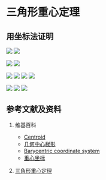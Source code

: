 ﻿# 三角形重心定理

## 用坐标法证明

![](/images/线性代数/用坐标法验证向量的运算法则/三角形重心定理/1a1.jpg)
![](/images/线性代数/用坐标法验证向量的运算法则/三角形重心定理/1a2.jpg)

![](/images/线性代数/用坐标法验证向量的运算法则/三角形重心定理/2a1.jpg)
![](/images/线性代数/用坐标法验证向量的运算法则/三角形重心定理/2a2.jpg)

![](/images/线性代数/用坐标法验证向量的运算法则/三角形重心定理/3a1.jpg)
![](/images/线性代数/用坐标法验证向量的运算法则/三角形重心定理/3a2.jpg)
![](/images/线性代数/用坐标法验证向量的运算法则/三角形重心定理/3a3.jpg)
![](/images/线性代数/用坐标法验证向量的运算法则/三角形重心定理/3a4.jpg)

![](/images/线性代数/用坐标法验证向量的运算法则/三角形重心定理/4a1.jpg)
![](/images/线性代数/用坐标法验证向量的运算法则/三角形重心定理/4a2.jpg)
![](/images/线性代数/用坐标法验证向量的运算法则/三角形重心定理/4a3.jpg)

## 参考文献及资料

1. 维基百科
	- [Centroid](https://en.wikipedia.org/wiki/Centroid) 
	- [几何中心梯形](https://zh.wikipedia.org/wiki/%E5%87%A0%E4%BD%95%E4%B8%AD%E5%BF%83#%E4%B8%89%E8%A7%92%E5%BD%A2%E7%9A%84%E4%B8%AD%E5%BF%83)
	- [Barycentric coordinate system](https://en.wikipedia.org/wiki/Barycentric_coordinate_system) 
	- [重心坐标](https://zh.wikipedia.org/wiki/%E9%87%8D%E5%BF%83%E5%9D%90%E6%A0%87)

2. [三角形重心定理](https://baike.baidu.com/item/%E4%B8%89%E8%A7%92%E5%BD%A2%E9%87%8D%E5%BF%83%E5%AE%9A%E7%90%86/8785939)